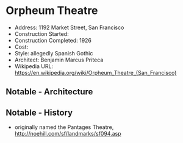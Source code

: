 # Orpheum Theatre
- Address: 1192 Market Street, San Francisco
- Construction Started:
- Construction Completed: 1926
- Cost:
- Style: allegedly Spanish Gothic
- Architect: Benjamin Marcus Priteca
- Wikipedia URL: https://en.wikipedia.org/wiki/Orpheum_Theatre_(San_Francisco)

## Notable - Architecture

## Notable - History
- originally named the Pantages Theatre, http://noehill.com/sf/landmarks/sf094.asp
